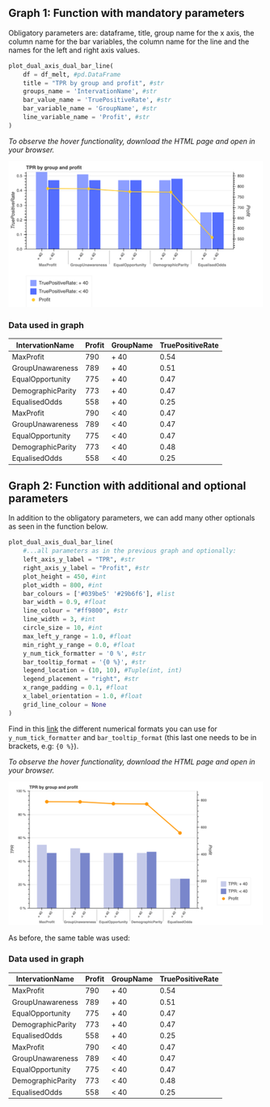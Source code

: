 ## Graph 1: Function with mandatory parameters

Obligatory parameters are: dataframe, title, group name for the x axis, the column name for the bar variables, the 
column name for the line and the names for the left and right axis values.

```python
plot_dual_axis_dual_bar_line(
    df = df_melt, #pd.DataFrame
    title = "TPR by group and profit", #str
    groups_name = 'IntervationName', #str
    bar_value_name = 'TruePositiveRate', #str
    bar_variable_name = 'GroupName', #str
    line_variable_name = 'Profit', #str
)
```

_To observe the hover functionality, download the HTML page and open in your browser._

![dual_axis_multiple_bar_line_chart_basic text](../static/images/dual_axis_multiple_bar_line_chart_basic.png)

### Data used in graph

| IntervationName   |   Profit | GroupName   |   TruePositiveRate |
|-------------------|----------|-------------|--------------------|
| MaxProfit         |      790 | + 40        |               0.54 |
| GroupUnawareness  |      789 | + 40        |               0.51 |
| EqualOpportunity  |      775 | + 40        |               0.47 |
| DemographicParity |      773 | + 40        |               0.47 |
| EqualisedOdds     |      558 | + 40        |               0.25 |
| MaxProfit         |      790 | < 40        |               0.47 |
| GroupUnawareness  |      789 | < 40        |               0.47 |
| EqualOpportunity  |      775 | < 40        |               0.47 |
| DemographicParity |      773 | < 40        |               0.48 |
| EqualisedOdds     |      558 | < 40        |               0.25 |


## Graph 2: Function with additional and optional parameters

In addition to the obligatory parameters, we can add many other optionals as seen in the function below.
```python
plot_dual_axis_dual_bar_line(
    #...all parameters as in the previous graph and optionally:
    left_axis_y_label = "TPR", #str
    right_axis_y_label = "Profit", #str
    plot_height = 450, #int
    plot_width = 800, #int
    bar_colours = ['#039be5' '#29b6f6'], #list
    bar_width = 0.9, #float
    line_colour = "#ff9800", #str
    line_width = 3, #int
    circle_size = 10, #int
    max_left_y_range = 1.0, #float
    min_right_y_range = 0.0, #float
    y_num_tick_formatter = '0 %', #str
    bar_tooltip_format = '{0 %}', #str
    legend_location = (10, 10), #Tuple(int, int)
    legend_placement = "right", #str
    x_range_padding = 0.1, #float
    x_label_orientation = 1.0, #float
    grid_line_colour = None
)
```
Find in this [link](https://bokeh.pydata.org/en/latest/docs/reference/models/formatters.html#bokeh.models.formatters.NumeralTickFormatter) 
the different numerical formats you can use for `y_num_tick_formatter` and `bar_tooltip_format` 
(this last one needs to be in brackets, e.g: `{0 %}`).

_To observe the hover functionality, download the HTML page and open in your browser._

![dual_axis_multiple_bar_line_chart_extended](../static/images/dual_axis_multiple_bar_line_chart_extended.png)

As before, the same table was used:

### Data used in graph


| IntervationName   |   Profit | GroupName   |   TruePositiveRate |
|-------------------|----------|-------------|--------------------|
| MaxProfit         |      790 | + 40        |               0.54 |
| GroupUnawareness  |      789 | + 40        |               0.51 |
| EqualOpportunity  |      775 | + 40        |               0.47 |
| DemographicParity |      773 | + 40        |               0.47 |
| EqualisedOdds     |      558 | + 40        |               0.25 |
| MaxProfit         |      790 | < 40        |               0.47 |
| GroupUnawareness  |      789 | < 40        |               0.47 |
| EqualOpportunity  |      775 | < 40        |               0.47 |
| DemographicParity |      773 | < 40        |               0.48 |
| EqualisedOdds     |      558 | < 40        |               0.25 |


